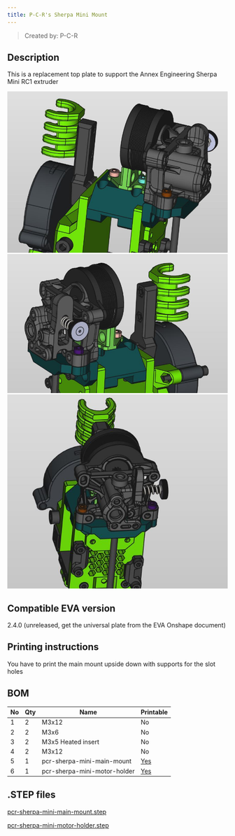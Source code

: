 ```yaml
---
title: P-C-R's Sherpa Mini Mount
---
```


> Created by: P-C-R


## Description
This is a replacement top plate to support the Annex Engineering Sherpa Mini RC1 extruder

![pcr-sherpa-mini-1](assets/pcr-sherpa-mini-1.jpg)
![pcr-sherpa-mini-2](assets/pcr-sherpa-mini-2.jpg)
![pcr-sherpa-mini-3](assets/pcr-sherpa-mini-3.jpg)

## Compatible EVA version
2.4.0 (unreleased, get the universal plate from the EVA Onshape document)

## Printing instructions
You have to print the main mount upside down with supports for the slot holes

## BOM
| No  | Qty | Name                         | Printable                                    |
| --- | --- | ---------------------------- | -------------------------------------------- |
| 1   | 2   | M3x12                        | No                                           |
| 2   | 2   | M3x6                         | No                                           |
| 3   | 2   | M3x5 Heated insert           | No                                           |
| 4   | 2   | M3x12                        | No                                           |
| 5   | 1   | pcr-sherpa-mini-main-mount   | [Yes](stls/pcr-sherpa-mini-main-mount.stl)   |
| 6   | 1   | pcr-sherpa-mini-motor-holder | [Yes](stls/pcr-sherpa-mini-motor-holder.stl) |

## .STEP files

[pcr-sherpa-mini-main-mount.step](assets/pcr-sherpa-mini-main-mount.step)

[pcr-sherpa-mini-motor-holder.step](assets/pcr-sherpa-mini-motor-holder.step)
